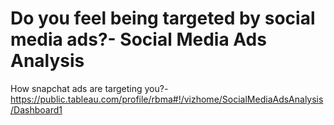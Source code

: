 # Do you feel being targeted by social media ads?- Social Media Ads Analysis

How snapchat ads are targeting you?-https://public.tableau.com/profile/rbma#!/vizhome/SocialMediaAdsAnalysis/Dashboard1
